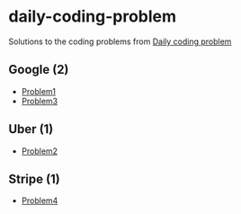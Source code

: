 # daily-coding-problem
Solutions to the coding problems from [Daily coding problem](https://dailycodingproblem.com/)


## **Google (2)**
- [Problem1](src/main/java/in/ashwanik/dcp/problems/p1)
- [Problem3](src/main/java/in/ashwanik/dcp/problems/p3)

## **Uber (1)**
- [Problem2](src/main/java/in/ashwanik/dcp/problems/p2)

## **Stripe (1)**
- [Problem4](src/main/java/in/ashwanik/dcp/problems/p4)
